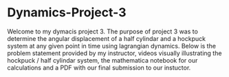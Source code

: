 # Dynamics-Project-3
Welcome to my dymacis project 3. The purpose of project 3 was to determine the angular displacement of a half cylindar and a hockpuck system at any given point in time using lagrangian dynamics. Below is the problem statement provided by my instructor, videos visually illustrating the hockpuck / half cylindar system, the mathematica notebook for our calculations and a PDF with our final submission to our instuctor.
